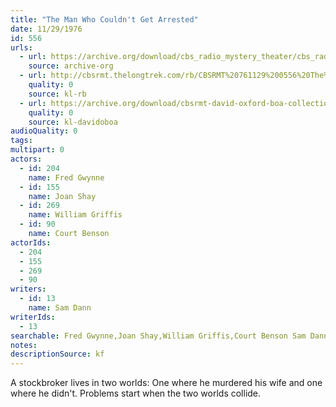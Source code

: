 ```yaml
---
title: "The Man Who Couldn't Get Arrested"
date: 11/29/1976
id: 556
urls: 
  - url: https://archive.org/download/cbs_radio_mystery_theater/cbs_radio_mystery_theater-0551-0600.zip/cbs_radio_mystery_theater-0551-0600%2Fcbsrmt_0556_the_man_who_couldnt_get_arrested.mp3
    source: archive-org
  - url: http://cbsrmt.thelongtrek.com/rb/CBSRMT%20761129%200556%20The%20Man%20Who%20Couldn%27t%20Get%20Arrested_wbbm_rb.mp3
    quality: 0
    source: kl-rb
  - url: https://archive.org/download/cbsrmt-david-oxford-boa-collection/CBSRMT-761129-0556-The-Man-Who-Couldn't-Get-Arrested-(128-48)_WBBM-JE-{BoA}.mp3
    quality: 0
    source: kl-davidoboa
audioQuality: 0
tags: 
multipart: 0
actors:  
  - id: 204
    name: Fred Gwynne  
  - id: 155
    name: Joan Shay  
  - id: 269
    name: William Griffis  
  - id: 90
    name: Court Benson
actorIds:  
  - 204  
  - 155  
  - 269  
  - 90
writers:  
  - id: 13
    name: Sam Dann
writerIds:  
  - 13
searchable: Fred Gwynne,Joan Shay,William Griffis,Court Benson Sam Dann
notes: 
descriptionSource: kf
---
```

A stockbroker lives in two worlds: One where he murdered his wife and one where he didn't. Problems start when the two worlds collide.